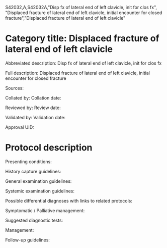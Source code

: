 S42032,A,S42032A,"Disp fx of lateral end of left clavicle, init for clos fx", "Displaced fracture of lateral end of left clavicle, initial encounter for closed fracture","Displaced fracture of lateral end of left clavicle"
# Category title: Displaced fracture of lateral end of left clavicle

Abbreviated description: Disp fx of lateral end of left clavicle, init for clos fx

Full description: Displaced fracture of lateral end of left clavicle, initial encounter for closed fracture

Sources:

Collated by:
Collation date:

Reviewed by:
Review date:

Validated by:
Validation date:

Approval UID:

# Protocol description

Presenting conditions:

History capture guidelines:

General examination guidelines:

Systemic examination guidelines:

Possible differential diagnoses with links to related protocols:

Symptomatic / Palliative management:

Suggested diagnostic tests:

Management:

Follow-up guidelines:
